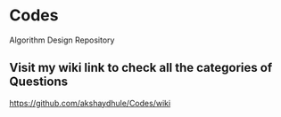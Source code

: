 # Codes
Algorithm Design Repository

## Visit my wiki link to check all the categories of Questions
https://github.com/akshaydhule/Codes/wiki
